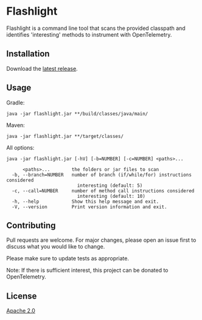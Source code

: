 # Flashlight

Flashlight is a command line tool that scans the provided classpath
and identifies 'interesting' methods to instrument with OpenTelemetry.

## Installation

Download the [latest release](/releases/latest/download/flashlight.jar).

## Usage

Gradle:
```shell
java -jar flashlight.jar **/build/classes/java/main/
```

Maven:
```shell
java -jar flashlight.jar **/target/classes/
```

All options:
```shell
java -jar flashlight.jar [-hV] [-b=NUMBER] [-c=NUMBER] <paths>...
```

```
      <paths>...        the folders or jar files to scan
  -b, --branch=NUMBER   number of branch (if/while/for) instructions considered
                          interesting (default: 5)
  -c, --call=NUMBER     number of method call instructions considered
                          interesting (default: 10)
  -h, --help            Show this help message and exit.
  -V, --version         Print version information and exit.
```

## Contributing

Pull requests are welcome. For major changes, please open an issue first to discuss what you would like to change.

Please make sure to update tests as appropriate.

Note: If there is sufficient interest, this project can be donated to OpenTelemetry.

## License

[Apache 2.0](https://choosealicense.com/licenses/apache-2.0/)